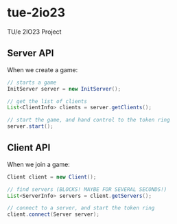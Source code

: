 tue-2io23
=========

TU/e 2IO23 Project

Server API
----------

When we create a game:

```java
// starts a game
InitServer server = new InitServer();

// get the list of clients
List<ClientInfo> clients = server.getClients();

// start the game, and hand control to the token ring
server.start();
```

Client API
----------

When we join a game:

```java
Client client = new Client();

// find servers (BLOCKS! MAYBE FOR SEVERAL SECONDS!)
List<ServerInfo> servers = client.getServers();

// connect to a server, and start the token ring
client.connect(Server server);
```
